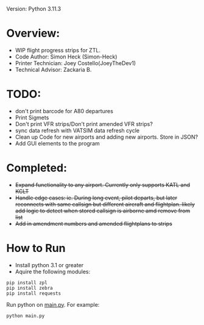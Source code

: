 Version: Python 3.11.3
# Overview:
  * WIP flight progress strips for ZTL.
  * Code Author: Simon Heck (Simon-Heck)
  * Printer Technician: Joey Costello(JoeyTheDev1)
  * Technical Advisor: Zackaria B.

# TODO:
  * don't print barcode for A80 departures
  * Print Sigmets
  * Don't print VFR strips/Don't print amended VFR strips?
  * sync data refresh with VATSIM data refresh cycle
  * Clean up Code for new airports and adding new airports. Store in JSON?
  * Add GUI elements to the program

# Completed:
  * ~~Expand functionality to any airport. Currently only supports KATL and KCLT~~
  * ~~Handle edge cases: ie. During long event, pilot departs, but later reconnects with same callsign but different aircraft and flightplan. likely add logic to detect when stored callsign is airborne amd remove from list~~
  * ~~Add in amendment numbers and amended flightplans to strips~~

# How to Run
  * Install python 3.1 or greater
  * Aquire the following modules:

```
pip install zpl
pip install zebra
pip install requests
```
Run python on [main.py](src/main.py). For example:
```
python main.py
```
  
